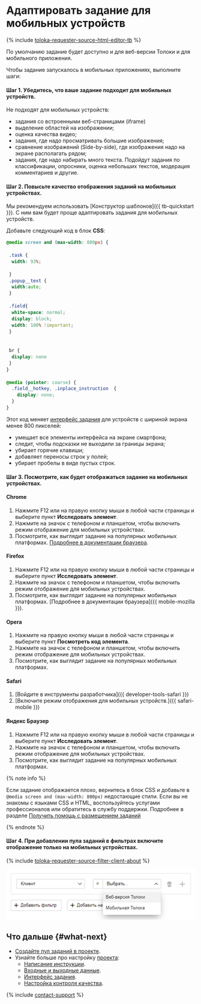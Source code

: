 # Адаптировать задание для мобильных устройств

{% include [toloka-requester-source-html-editor-tb](../_includes/toloka-requester-source/id-toloka-requester-source/html-editor-tb.md) %}


По умолчанию задание будет доступно и для веб-версии Толоки и для мобильного приложения.

Чтобы задание запускалось в мобильных приложениях, выполните шаги:

#### Шаг 1. Убедитесь, что ваше задание подходит для мобильных устройств.
Не подходят для мобильных устройств:
- задания со встроенными веб-страницами (iframe)
- выделение областей на изображении;
- оценка качества видео;
- задания, где надо просматривать большие изображения;
- сравнение изображений (Side-by-side), где изображения надо на экране располагать рядом;
- задания, где надо набирать много текста.
Подойдут задания по классификации, опросники, оценка небольших текстов, модерация комментариев и другие.
#### Шаг 2. Повысьте качество отображения заданий на мобильных устройствах.

Мы рекомендуем использовать [Конструктор шаблонов]({{ tb-quickstart }}). С ним вам будет проще адаптировать задания для мобильных устройств.

Добавьте следующий код в блок **CSS**:

```css
@media screen and (max-width: 800px) {

 .task {
  width: 93%;

 }
 .popup__text {
  width:auto;
 }

 .field{
  white-space: normal;
  display: block;
  width: 100% !important;
 }


 br {
  display: none
 }
}

@media (pointer: coarse) {
  .field__hotkey, .inplace_instruction  {
    display: none;
  }
}
```

Этот код меняет [интерфейс задания](../../glossary.md#task-interface) для устройств с шириной экрана менее 800 пикселей:
- умещает все элементы интерфейса на экране смартфона;
- следит, чтобы подсказки не выходили за границы экрана;
- убирает горячие клавиши;
- добавляет переносы строк у полей;
- убирает пробелы в виде пустых строк.

#### Шаг 3. Посмотрите, как будет отображаться задание на мобильных устройствах.

#### Chrome

1. Нажмите F12 или на правую кнопку мыши в любой части страницы и выберите пункт **Исследовать элемент**.
1. Нажмите на значок с телефоном и планшетом, чтобы включить режим отображение для мобильных устройствах.
1. Посмотрите, как выглядит задание на популярных мобильных платформах.
[Подробнее в документации браузера](https://developers.google.com/web/tools/chrome-devtools/device-mode).
#### Firefox

1. Нажмите F12 или на правую кнопку мыши в любой части страницы и выберите пункт **Исследовать элемент**.
1. Нажмите на значок с телефоном и планшетом, чтобы включить режим отображение для мобильных устройствах.
1. Посмотрите, как выглядит задание на популярных мобильных платформах.
[Подробнее в документации браузера]({{ mobile-mozilla }}).

#### Opera

1. Нажмите на правую кнопку мыши в любой части страницы и выберите пункт **Посмотреть код элемента**.
1. Нажмите на значок с телефоном и планшетом, чтобы включить режим отображение для мобильных устройствах.
1. Посмотрите, как выглядит задание на популярных мобильных платформах.

#### Safari

1. [Войдите в инструменты разработчика]({{ developer-tools-safari }})
1. [Включите режим отображения для мобильных устройств.]({{ safari-mobile }})

#### Яндекс Браузер

1. Нажмите F12 или на правую кнопку мыши в любой части страницы и выберите пункт **Исследовать элемент**.
1. Нажмите на значок с телефоном и планшетом, чтобы включить режим отображение для мобильных устройствах.
1. Посмотрите, как выглядит задание на популярных мобильных платформах.

{% note info %}

Если задание отображается плохо, вернитесь в блок CSS и добавьте в `@media screen and (max-width: 800px)` недостающие стили. Если вы не знакомы с языками CSS и HTML, воспользуйтесь услугами профессионалов или обратитесь в службу поддержки. Подробнее в разделе [Получить помощь с размещением заданий](get-help.md)

{% endnote %}


#### Шаг 4. При добавлении пула заданий в фильтрах включите отображение только на мобильных устройствах.

{% include [toloka-requester-source-filter-client-about](../_includes/toloka-requester-source/id-toloka-requester-source/filter-client-about.md) %}


![](../_images/interface-configuration/filters_web+apps.png)


## Что дальше {#what-next}

- [Создайте пул заданий в проекте](pool-main.md).
- Узнайте больше про настройку [проекта](../../glossary.md#project):
    - [Написание инструкции](instruction.md).
    - [Входные и выходные данные](incoming.md).
    - [Интерфейс задания](spec.md).
    - [Настройка контроля качества](project-qa.md).


{% include [contact-support](../_includes/contact-support-help.md) %}